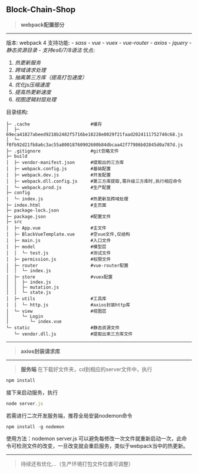 **Block-Chain-Shop**
---------------------------

> **webpack配置部分**

----------
版本: webpack 4
支持功能:
         - *sass*
         - *vue*
         - *vuex*
         - *vue-router*
         - *axios*
         - *jquery*
         - *静态资源目录*
         - *支持es6/7/8语法*
优点:    
 1. *热更新服务*
 2. *跨域请求处理*
 3. *抽离第三方库（提高打包速度）*
 4. *优化js压缩速度*
 5. *提高热更新速度*
 6. *视图逻辑封层处理*  

目录结构:
 
    ├─ .cache                       #缓存
    │  ├─ 69eca41827abeed9218b2482f5716be18228e0029f21faad2024111752740c68.js
    │  └─ f0fb92d21fb8a6c3ac55a80018760902600b84dbcaa42f77986b02845d0a787d.js
    ├─ .gitignore                   #git忽略文件
    ├─ build
    │  ├─ vendor-manifest.json      #提取出的三方库
    │  ├─ webpack.config.js         #基础配置
    │  ├─ webpack.dev.js            #开发配置
    │  ├─ webpack.dll.config.js     #第三方库提取,需升级三方库时,执行相应命令
    │  └─ webpack.prod.js           #生产配置
    ├─ config
    │  └─ index.js                  #热更新及跨域处理
    ├─ index.html                   #主页面
    ├─ package-lock.json
    ├─ package.json                 #配置文件
    ├─ src
    │  ├─ App.vue                   #主文件
    │  ├─ BlackVueTemplate.vue      #空vue文件,仅结构
    │  ├─ main.js                   #入口文件
    │  ├─ model                     #模型层
    │  │  └─ test.js                #测试文件
    │  ├─ permission.js             #权限文件
    │  ├─ router                    #vue-router配置
    │  │  └─ index.js
    │  ├─ store                     #vuex配置
    │  │  ├─ index.js
    │  │  ├─ mutation.js
    │  │  └─ state.js
    │  ├─ utils                     #工具库
    │  │  └─ http.js                #axios封装http库
    │  └─ view                      #视图层
    │     └─ Login
    │        └─ index.vue
    └─ static                       #静态资源文件
       └─ vendor.dll.js             #提取出来三方库文件    

----------
> **axios封装请求库**
    


----------


> **服务端**
在下载好文件夹，cd到相应的server文件中，执行
```javascript
npm install
```
接下来启动服务，执行
```javascript
node server.js
```

若需进行二次开发服务端，推荐全局安装nodemon命令
```javascript
npm install -g nodemon
```
使用方法：nodemon server.js  可以避免每修改一次文件就重新启动一次，此命令可检测文件的改变，一旦改变就会重启服务，类似于webpack当中的热更新。

----------


> 待续还有优化...（生产环境打包文件位置可调整）